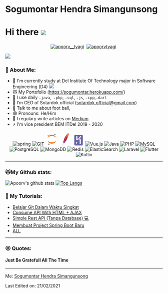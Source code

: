 # Sogumontar Hendra Simangunsong

# Hi there <img src="https://github.com/TheDudeThatCode/TheDudeThatCode/blob/master/Assets/Hi.gif" width="29px">
<p align="center">
<a href="https://instagram.com/sotardokofficial?igshid=2jzua12duufs" target="blank"><img align="center" src="https://cdn.jsdelivr.net/npm/simple-icons@3.0.1/icons/instagram.svg" alt="apoorv__tyagi" height="20" width="20" /></a>&nbsp;
<a href="https://www.linkedin.com/in/sogumontar-hendra-simangunsong-a9ab1217b/" target="blank"><img align="center" src="https://cdn.jsdelivr.net/npm/simple-icons@3.0.1/icons/linkedin.svg" alt="apoorvtyagi" height="20" width="20" /></a>&nbsp;
</p>

![](https://camo.githubusercontent.com/992babdffd8c74a1502de375fbdf7e4d54773242/68747470733a2f2f6d656469612e67697068792e636f6d2f6d656469612f53576f536b4e36447854737a71494b4571762f67697068792e676966)

### 🤵 About Me:
- 🏦 I'm currently study at Del Institute Of Technology major in Software Engineering (D4)
  <img src="https://media.giphy.com/media/WUlplcMpOCEmTGBtBW/giphy.gif" width="30">
- 🐱 My Portofolio (https://sogumontar.herokuapp.com/)
- 🤔 I use daily ```.java```,``` .php```, ```.sql```, ```.js```, ```.cpp```,```.dart```
- 🌱 I’m CEO of Sotardok.official (sotardok.official@gmail.com)
- 💬 Talk to me about foot ball, 
- 😄 Pronouns: He/Him
- 📝 I regulary write articles on [Medium](https://medium.com/@sogumontarHendraSimangunsong) 
- ⚡ I'm vice president BEM ITDel 2019 - 2020

<p align="center">  
<img src="https://www.vectorlogo.zone/logos/springio/springio-icon.svg" alt="spring" width="35" height="35"/>
<img src="https://upload.wikimedia.org/wikipedia/commons/e/e0/Git-logo.svg" alt="GIT" width="45" height="45"/> 
<img src="https://raw.githubusercontent.com/github/explore/80688e429a7d4ef2fca1e82350fe8e3517d3494d/topics/jupyter-notebook/jupyter-notebook.png" alt="IPYNB" width="40" height="40"/> 
<img src="https://raw.githubusercontent.com/github/explore/80688e429a7d4ef2fca1e82350fe8e3517d3494d/topics/maven/maven.png" alt="MAVEN" width="40" height="40"/>
<img src="https://raw.githubusercontent.com/devicons/devicon/master/icons/heroku/heroku-plain.svg" alt="HEROKU" width="35" height="35"/>
<img src="https://png2.cleanpng.com/sh/61095d124cfe0685c0462bdf021e5be9/L0KzQYm3VMMxN5J3iZH0aYP2gLBuTgZ2bV5vi59zYYbkg7T5igB1NZJzfAd1YYLtg37tkv9vfF5mhtY2YnHme37sjvR0NaVARadqZUblQ7W8g8dja2c4RqsDNUW5Q4i7UcUzPWE7UKkAN0i0SIK1kP5o/kisspng-vue-js-javascript-angularjs-front-and-back-ends-ty-5ae6b3d5c7bc63.9855637415250687578181.png" alt="Vue.js" width="40" height="35"/>
<img src="https://png2.cleanpng.com/sh/985a01471981bb6ee1e9f407734859e8/L0KzQYm3VMA3N6J2iZH0aYP2gLBuTfpifpIyhNHwbz3zgrFukvFudZpzf591YX7qhbLuhb1raadmReJ1dX2wRbLqVBJmbmM5fKc9NUKxRYW6WMg4O2I2TaQ8MEO8SYm9U8E3QF91htk=/kisspng-java-logo-programming-language-java-plum-5ac7bef24d5452.5438873115230399863168.png" alt="Java" width="25" height="40"/>
<img src="https://www.freepnglogos.com/uploads/php-logo-png/php-logo-php-elephant-logo-vectors-download-5.png" alt="PHP" width="50" height="40"/>
<img src="https://www.freepnglogos.com/uploads/logo-mysql-png/logo-mysql-mysql-and-moodle-elearningworld-5.png" alt="MySQL" width="50" height="40"/>
<img src="https://png2.cleanpng.com/sh/71aeb4ebbc0f8d3c6d5677e671feb67a/L0KzQYm3U8E2N6lAj5H0aYP2gLBuTgBwe6Vsitd8cXywfLFuj71kd551jeZucj32f7f7lBFzbV5peeZqYnH2dX72kPVvNaR0jeRsZT35dbT7jCIucZ5mf9d8LUXkcbK5VvUybZcATqM6LkO4QYW3WcA0OWY3SaM5MEW0Q4qBUcQveJ9s/kisspng-postgresql-logo-computer-software-database-open-source-vector-images-5aaa26e1ef9611.3514090315211005139814.png" alt="PostgreSQL" width="40" height="40"/>
<img src="https://www.pngrepo.com/png/303232/180/mongodb-logo.png" alt="MongoDD" width="50" height="50"/>
<img src="https://www.pngrepo.com/png/303460/180/redis-logo.png" alt="Redis" width="40" height="40"/>
<img src="https://www.pngrepo.com/png/303574/180/elasticsearch-logo.png" alt="ElasticSearch" width="40" height="40"/>
<img src="https://www.pngrepo.com/png/303672/180/laravel-1-logo.png" alt="Laravel" width="40" height="40"/>
<img src="https://upload.wikimedia.org/wikipedia/commons/1/17/Google-flutter-logo.png" alt="Flutter" width="45" height="25"/>
<img src="https://www.pngrepo.com/png/303617/180/kotlin-1-logo.png" alt="Kotlin" width="45" height="25"/>
</p>

---
### 🐱My Github stats:
![Apoorv's github stats](https://github-readme-stats.vercel.app/api?username=sogumontar&count_private=true&show_icons=true&title_color=fff857&icon_color=8ac900&text_color=daf7dc&bg_color=151515&hide=[%22stars%22])
[![Top Langs](https://github-readme-stats.vercel.app/api/top-langs/?username=sogumontar&count_private=true&layout=compact&text_color=daf7dc&bg_color=151515)](https://github.com/anuraghazra/github-readme-stats)


### 📕 My Tutorials:
<!-- BLOG-POST-LIST:START -->
- [Belajar Git Dalam Waktu Singkat](https://medium.com/easyread/belajar-git-dari-dasar-dalam-waktu-singkat-github-82e5e7880b4e)
- [Consume API With HTML + AJAX](https://medium.com/easyread/consume-api-with-html-ajax-37ab7fb42538)
- [Simple Rest API (Tanpa Database) 💻](https://medium.com/@sogumontarHendraSimangunsong/simple-rest-api-tanpa-database-3b1fca1e1261)
- [Membuat Project Spring Boot Baru](https://medium.com/easyread/membuat-project-spring-boot-baru-62d3b8e52b49)
- [ALL](https://medium.com/@sogumontarHendraSimangunsong)
<!-- BLOG-POST-LIST:END -->
---

### 😜 Quotes:
#### Just Be Gratefull All The Time 

----
Me: [Sogumontar Hendra Simangunsong](https://sogumontar.herokuapp.com/)

Last Edited on: 21/02/2021
